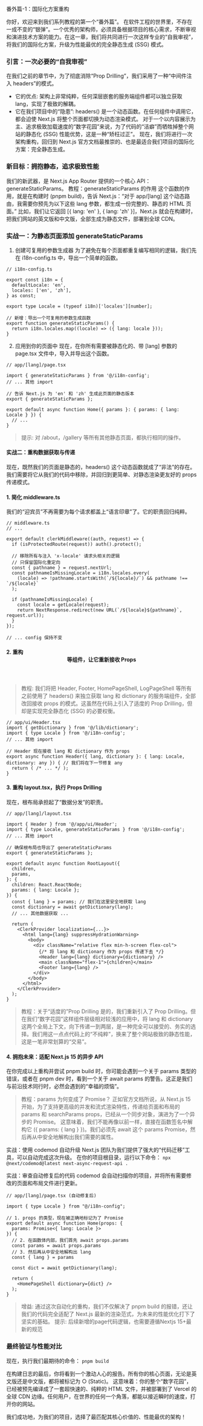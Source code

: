 番外篇-1：国际化方案重构

你好，欢迎来到我们系列教程的第一个“番外篇”。
在软件工程的世界里，不存在一成不变的“银弹”。一个优秀的架构师，必须具备根据项目的核心需求，不断审视和演进技术方案的能力。在这一章，我们将共同进行一次这样专业的“自我审视”，将我们的国际化方案，升级为性能最优的完全静态生成 (SSG) 模式。

### 引言：一次必要的“自我审视”
在我们之前的章节中，为了彻底消除“Prop Drilling”，我们采用了一种“中间件注入 headers”的模式。
- 它的优点: 架构上非常纯粹，任何深层嵌套的服务端组件都可以独立获取 lang，实现了极致的解耦。
- 它在我们项目中的“隐患”: headers() 是一个动态函数。在任何组件中调用它，都会迫使 Next.js 将整个页面都切换为动态渲染模式。
对于一个以内容展示为主、追求极致加载速度的“数字花园”来说，为了代码的“洁癖”而牺牲掉整个网站的静态化 (SSG) 性能优势，这是一种“矫枉过正”。
现在，我们将进行一次架构重构，回归到 Next.js 官方文档最推崇的、也是最适合我们项目的国际化方案：完全静态生成。

### 新目标：拥抱静态，追求极致性能
我们的新武器，是 Next.js App Router 提供的一个核心 API：generateStaticParams。
教程：generateStaticParams 的作用
这个函数的作用，就是在构建时 (pnpm build)，告诉 Next.js：“对于 app/[lang] 这个动态路由，我需要你预先为以下这些 lang 参数，都生成一份完整的、静态的 HTML 页面。”
比如，我们让它返回 [{ lang: 'en' }, { lang: 'zh' }]，Next.js 就会在构建时，把我们网站的英文版和中文版，全部生成为静态文件，部署到全球 CDN。

### 实战一：为静态页面添加 generateStaticParams
1. 创建可复用的参数生成器
为了避免在每个页面都重复编写相同的逻辑，我们先在 i18n-config.ts 中，导出一个简单的函数。
  ```
  // i18n-config.ts

  export const i18n = {
    defaultLocale: 'en',
    locales: ['en', 'zh'],
  } as const;

  export type Locale = (typeof i18n)['locales'][number];

  // 新增：导出一个可复用的参数生成函数
  export function generateStaticParams() {
    return i18n.locales.map((locale) => ({ lang: locale }));
  }
  ```

2. 应用到你的页面中
现在，在你所有需要被静态化的、带 [lang] 参数的 page.tsx 文件中，导入并导出这个函数。
  ```
  // app/[lang]/page.tsx

  import { generateStaticParams } from '@/i18n-config';
  // ... 其他 import

  // 告诉 Next.js 为 'en' 和 'zh' 生成此页面的静态版本
  export { generateStaticParams };

  export default async function Home({ params }: { params: { lang: Locale } }) {
    // ...
  }
  ```
> 提示: 对 /about，/gallery 等所有其他静态页面，都执行相同的操作。

#### 实战二：重构数据获取与传递
现在，既然我们的页面是静态的，headers() 这个动态函数就成了“非法”的存在。我们需要将它从我们的代码中移除，并回归到更简单、对静态渲染更友好的 props 传递模式。

#### 1. 简化 middleware.ts
我们的“迎宾员”不再需要为每个请求都盖上“语言印章”了。它的职责回归纯粹。
  ```
  // middleware.ts
  // ...

  export default clerkMiddleware((auth, request) => {
    if (isProtectedRoute(request)) auth().protect();

    // 移除所有与注入 'x-locale' 请求头相关的逻辑
    // 只保留国际化重定向
    const { pathname } = request.nextUrl;
    const pathnameIsMissingLocale = i18n.locales.every(
      (locale) => !pathname.startsWith(`/${locale}/`) && pathname !== `/${locale}`
    );

    if (pathnameIsMissingLocale) {
      const locale = getLocale(request);
      return NextResponse.redirect(new URL(`/${locale}${pathname}`, request.url));
    }
  });

  // ... config 保持不变
  ```

#### 2. 重构 <Header /><Footer />等组件，让它重新接收 Props
> 教程: 我们将把 Header, Footer, HomePageShell, LogPageShell 等所有之前使用了 headers() 来独立获取 lang 和 dictionary 的服务端组件，全部改回接收 props 的模式。这虽然在代码上引入了适度的 Prop Drilling，但却是实现完全静态化 (SSG) 的必要权衡。

  ```
  // app/ui/Header.tsx
  import { getDictionary } from '@/lib/dictionary';
  import { type Locale } from '@/i18n-config';
  // ... 其他 import

  // Header 现在接收 lang 和 dictionary 作为 props
  export async function Header({ lang, dictionary }: { lang: Locale, dictionary: any }) { // 我们将在下一节修复 any
    return ( /* ... */ );
  }
  ```

#### 3. 重构 layout.tsx，执行 Props Drilling
现在，根布局承担起了“数据分发”的职责。
  ```
  // app/[lang]/layout.tsx

  import { Header } from '@/app/ui/Header';
  import { type Locale, generateStaticParams } from '@/i18n-config';
  // ... 其他 import

  // 确保根布局也导出了 generateStaticParams
  export { generateStaticParams };

  export default async function RootLayout({
    children,
    params,
  }: {
    children: React.ReactNode;
    params: { lang: Locale };
  }) {
    const { lang } = params; // 我们在这里安全地获取 lang
    const dictionary = await getDictionary(lang);
    // ... 其他数据获取 ...

    return (
      <ClerkProvider localization={...}>
        <html lang={lang} suppressHydrationWarning>
          <body>
            <div className="relative flex min-h-screen flex-col">
              {/* 将 lang 和 dictionary 作为 props 传递下去 */}
              <Header lang={lang} dictionary={dictionary} />
              <main className="flex-1">{children}</main>
              <Footer lang={lang} />
            </div>
          </body>
        </html>
      </ClerkProvider>
    );
  }
  ```

> 教程：关于“适度的”Prop Drilling
> 是的，我们重新引入了 Prop Drilling。但在我们“数字花园”这样组件层级相对较浅的应用中，将 lang 和 dictionary 这两个全局上下文，向下传递一到两层，是一种完全可以接受的、务实的选择。我们用这一点点代码上的“不纯粹”，换来了整个网站极致的静态性能，这是一笔非常划算的“交易”。


#### 4. 拥抱未来：适配 Next.js 15 的异步 API
在你完成以上重构并尝试 pnpm build 时，你可能会遇到一个关于 params 类型的错误，或者在 pnpm dev 时，看到一个关于 await params 的警告。这正是我们与前沿技术同行时，必然会遇到的“幸福的烦恼”。

> 教程：params 为何变成了 Promise？
> 正如官方文档所说，从 Next.js 15 开始，为了支持更高级的并发和流式渲染特性，传递给页面和布局的 params 和 searchParams props，已经从一个同步对象，演进为了一个异步的 Promise。
> 这意味着，我们不能再像以前一样，直接在函数签名中解构它 ({ params: { lang } })。我们必须先 await 这个 params Promise，然后再从中安全地解构出我们需要的属性。

实战：使用 codemod 自动升级
Next.js 团队为我们提供了强大的“代码迁移”工具，可以自动完成这次升级。
在你的项目根目录，运行以下命令：
`npx @next/codemod@latest next-async-request-api .`

实战：审查自动修复后的代码
codemod 会自动扫描你的项目，并将所有需要修改的页面和布局文件进行更新。
  ```
  // app/[lang]/page.tsx (自动修复后)

  import { type Locale } from "@/i18n-config";

  // 1. props 的类型，现在被正确地标记为了 Promise
  export default async function Home(props: {
    params: Promise<{ lang: Locale }>
  }) {
    // 2. 在函数体内部，我们首先 await props.params
    const params = await props.params
    // 3. 然后再从中安全地解构出 lang
    const { lang } = params
    
    const dict = await getDictionary(lang);

    return (
      <HomePageShell dictionary={dict} />
    );
  }
  ```
> 增益: 通过这次自动化的重构，我们不仅解决了 pnpm build 的报错，还让我们的代码完全适配了 Next.js 最新的渲染范式，为未来的性能优化打下了坚实的基础。
> 提示: 后续新增的page代码逻辑，也需要遵循Nextjs 15+最新的规范

### 最终验证与性能对比
现在，执行我们最期待的命令：
`pnpm build`

在构建日志的最后，你将看到一个激动人心的报告。所有你的核心页面，无论是英文版还是中文版，都将被标记为 ○ (Static)。
这意味着：你的整个“数字花园”，已经被预先编译成了一套超快速的、纯粹的 HTML 文件，并被部署到了 Vercel 的全球 CDN 边缘。任何用户，在世界的任何一个角落，都能以接近瞬时的速度，打开你的网站。

我们成功地，为我们的项目，选择了最匹配其核心价值的、性能最优的架构！